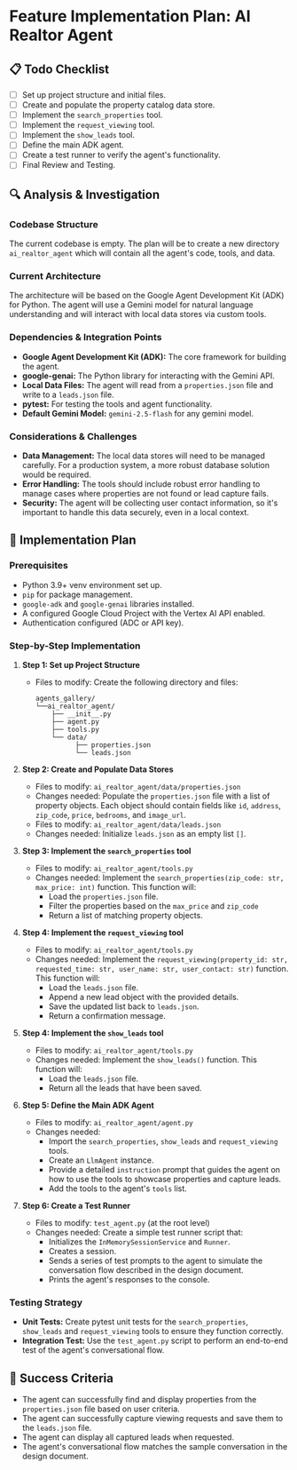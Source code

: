 # Feature Implementation Plan: AI Realtor Agent

## 📋 Todo Checklist
- [ ] Set up project structure and initial files.
- [ ] Create and populate the property catalog data store.
- [ ] Implement the `search_properties` tool.
- [ ] Implement the `request_viewing` tool.
- [ ] Implement the `show_leads` tool.
- [ ] Define the main ADK agent.
- [ ] Create a test runner to verify the agent's functionality.
- [ ] Final Review and Testing.

## 🔍 Analysis & Investigation

### Codebase Structure
The current codebase is empty. The plan will be to create a new directory `ai_realtor_agent` which will contain all the agent's code, tools, and data.

### Current Architecture
The architecture will be based on the Google Agent Development Kit (ADK) for Python. The agent will use a Gemini model for natural language understanding and will interact with local data stores via custom tools.

### Dependencies & Integration Points
- **Google Agent Development Kit (ADK):** The core framework for building the agent.
- **google-genai:** The Python library for interacting with the Gemini API.
- **Local Data Files:** The agent will read from a `properties.json` file and write to a `leads.json` file.
- **pytest:** For testing the tools and agent functionality.
- **Default Gemini Model:** `gemini-2.5-flash` for any gemini model.

### Considerations & Challenges
- **Data Management:** The local data stores will need to be managed carefully. For a production system, a more robust database solution would be required.
- **Error Handling:** The tools should include robust error handling to manage cases where properties are not found or lead capture fails.
- **Security:** The agent will be collecting user contact information, so it's important to handle this data securely, even in a local context.

## 📝 Implementation Plan

### Prerequisites
- Python 3.9+ venv environment set up.
- `pip` for package management.
- `google-adk` and `google-genai` libraries installed.
- A configured Google Cloud Project with the Vertex AI API enabled.
- Authentication configured (ADC or API key).

### Step-by-Step Implementation
1. **Step 1: Set up Project Structure**
   - Files to modify: Create the following directory and files:
     ```
     agents_gallery/
     └──ai_realtor_agent/
         ├── __init__.py
         ├── agent.py
         ├── tools.py
         └── data/
               ├── properties.json
               └── leads.json
     ```

2. **Step 2: Create and Populate Data Stores**
   - Files to modify: `ai_realtor_agent/data/properties.json`
   - Changes needed: Populate the `properties.json` file with a list of property objects. Each object should contain fields like `id`, `address`, `zip_code`, `price`, `bedrooms`, and `image_url`.
   - Files to modify: `ai_realtor_agent/data/leads.json`
   - Changes needed: Initialize `leads.json` as an empty list `[]`.

3. **Step 3: Implement the `search_properties` tool**
   - Files to modify: `ai_realtor_agent/tools.py`
   - Changes needed: Implement the `search_properties(zip_code: str, max_price: int)` function. This function will:
     - Load the `properties.json` file.
     - Filter the properties based on the `max_price` and `zip_code`
     - Return a list of matching property objects.

4. **Step 4: Implement the `request_viewing` tool**
   - Files to modify: `ai_realtor_agent/tools.py`
   - Changes needed: Implement the `request_viewing(property_id: str, requested_time: str, user_name: str, user_contact: str)` function. This function will:
     - Load the `leads.json` file.
     - Append a new lead object with the provided details.
     - Save the updated list back to `leads.json`.
     - Return a confirmation message.

5. **Step 4: Implement the `show_leads` tool**
   - Files to modify: `ai_realtor_agent/tools.py`
   - Changes needed: Implement the `show_leads()` function. This function will:
     - Load the `leads.json` file.
     - Return all the leads that have been saved.

6. **Step 5: Define the Main ADK Agent**
   - Files to modify: `ai_realtor_agent/agent.py`
   - Changes needed:
     - Import the `search_properties`, `show_leads` and `request_viewing` tools.
     - Create an `LlmAgent` instance.
     - Provide a detailed `instruction` prompt that guides the agent on how to use the tools to showcase properties and capture leads.
     - Add the tools to the agent's `tools` list.

7. **Step 6: Create a Test Runner**
   - Files to modify: `test_agent.py` (at the root level)
   - Changes needed: Create a simple test runner script that:
     - Initializes the `InMemorySessionService` and `Runner`.
     - Creates a session.
     - Sends a series of test prompts to the agent to simulate the conversation flow described in the design document.
     - Prints the agent's responses to the console.

### Testing Strategy
- **Unit Tests:** Create pytest unit tests for the `search_properties`, `show_leads` and `request_viewing` tools to ensure they function correctly.
- **Integration Test:** Use the `test_agent.py` script to perform an end-to-end test of the agent's conversational flow.

## 🎯 Success Criteria
- The agent can successfully find and display properties from the `properties.json` file based on user criteria.
- The agent can successfully capture viewing requests and save them to the `leads.json` file.
- The agent can display all captured leads when requested.
- The agent's conversational flow matches the sample conversation in the design document.
